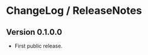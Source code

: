 # ChangeLog / ReleaseNotes


## Version 0.1.0.0

* First public release.
<!--
* Uploaded to [Hackage][]:
  <http://hackage.haskell.org/package/logstr-0.1.0.0>
-->


[Hackage]:
  http://hackage.haskell.org/
  "HackageDB (or just Hackage) is a collection of releases of Haskell packages."

